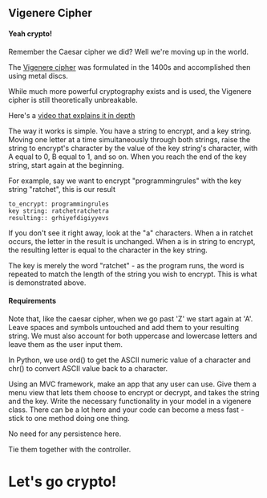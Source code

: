 ## Vigenere Cipher

#### Yeah crypto!

Remember the Caesar cipher we did? Well we're moving up in the world.

The [Vigenere cipher](http://en.wikipedia.org/wiki/Vigen%C3%A8re_cipher) was formulated in the 1400s and accomplished then using metal discs.

While much more powerful cryptography exists and is used, the Vigenere cipher is still theoretically unbreakable.

Here's a [video that explains it in depth](https://www.youtube.com/watch?v=9zASwVoshiM)

The way it works is simple. You have a string to encrypt, and a key string. Moving one letter at a time simultaneously through both strings, raise the string to encrypt's character by the value of the key string's character, with A equal to 0, B equal to 1, and so on. When you reach the end of the key string, start again at the beginning.

For example, say we want to encrypt "programmingrules" with the key string "ratchet", this is our result

    to_encrypt: programmingrules  
    key string: ratchetratchetra  
    resulting:: grhiyefdigiyyevs  

If you don't see it right away, look at the "a" characters. When a in ratchet occurs, the letter in the result is unchanged. When a is in string to encrypt, the resulting letter is equal to the character in the key string.

The key is merely the word "ratchet" - as the program runs, the word is repeated to match the length of the string you wish to encrypt. This is what is demonstrated above.


#### Requirements

Note that, like the caesar cipher, when we go past 'Z' we start again at 'A'. Leave spaces and symbols untouched and add them to your resulting string. We must also account for both uppercase and lowercase letters and leave them as the user input them.

In Python, we use ord() to get the ASCII numeric value of a character and chr() to convert ASCII value back to a character.

Using an MVC framework, make an app that any user can use. Give them a menu view that lets them choose to encrypt or decrypt, and takes the string and the key. Write the necessary functionality in your model in a vigenere class. There can be a lot here and your code can become a mess fast - stick to one method doing one thing.

No need for any persistence here.

Tie them together with the controller.

# Let's go crypto!
